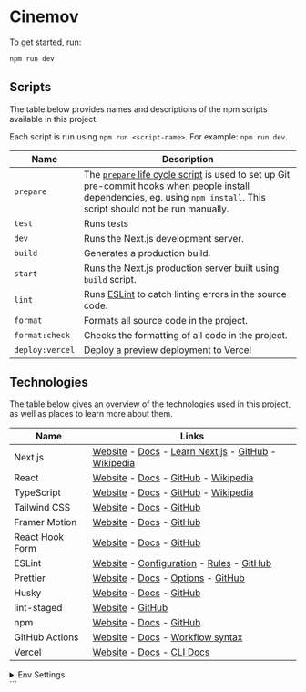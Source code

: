 # Cinemov

To get started, run:

```bash
npm run dev
```

## Scripts

The table below provides names and descriptions of the npm scripts available in this project.

Each script is run using `npm run <script-name>`. For example: `npm run dev`.

| Name            | Description                                                                                                                                                                                                                                     |
| --------------- | ----------------------------------------------------------------------------------------------------------------------------------------------------------------------------------------------------------------------------------------------- |
| `prepare`       | The [`prepare` life cycle script](https://docs.npmjs.com/cli/v7/using-npm/scripts#life-cycle-scripts) is used to set up Git pre-commit hooks when people install dependencies, eg. using `npm install`. This script should not be run manually. |
| `test`          | Runs tests                                                                                                                                                                                                                                      |
| `dev`           | Runs the Next.js development server.                                                                                                                                                                                                            |
| `build`         | Generates a production build.                                                                                                                                                                                                                   |
| `start`         | Runs the Next.js production server built using `build` script.                                                                                                                                                                                  |
| `lint`          | Runs [ESLint](https://eslint.org/) to catch linting errors in the source code.                                                                                                                                                                  |
| `format`        | Formats all source code in the project.                                                                                                                                                                                                         |
| `format:check`  | Checks the formatting of all code in the project.                                                                                                                                                                                               |
| `deploy:vercel` | Deploy a preview deployment to Vercel                                                                                                                                                                                                           |

## Technologies

The table below gives an overview of the technologies used in this project, as well as places to learn more about them.

| Name            | Links                                                                                                                                                                                                           |
| --------------- | --------------------------------------------------------------------------------------------------------------------------------------------------------------------------------------------------------------- |
| Next.js         | [Website](https://nextjs.org/) - [Docs](https://nextjs.org/docs) - [Learn Next.js](https://nextjs.org/learn) - [GitHub](https://github.com/vercel/next.js) - [Wikipedia](https://en.wikipedia.org/wiki/Next.js) |
| React           | [Website](https://reactjs.org/) - [Docs](https://reactjs.org/docs/getting-started.html) - [GitHub](https://github.com/facebook/react) - [Wikipedia](<https://en.wikipedia.org/wiki/React_(JavaScript_library)>) |
| TypeScript      | [Website](https://www.typescriptlang.org/) - [Docs](https://www.typescriptlang.org/docs/) - [GitHub](https://github.com/microsoft/TypeScript) - [Wikipedia](https://en.wikipedia.org/wiki/TypeScript)           |
| Tailwind CSS    | [Website](https://tailwindcss.com/) - [Docs](https://tailwindcss.com/docs) - [GitHub](https://github.com/tailwindlabs/tailwindcss)                                                                              |
| Framer Motion   | [Website](https://www.framer.com/motion/) - [Docs](https://www.framer.com/docs/) - [GitHub](https://github.com/framer/motion)                                                                                   |
| React Hook Form | [Website](https://react-hook-form.com/) - [Docs](https://react-hook-form.com/get-started) - [GitHub](https://github.com/react-hook-form/react-hook-form)                                                        |
| ESLint          | [Website](https://eslint.org/) - [Configuration](https://eslint.org/docs/user-guide/configuring/) - [Rules](https://eslint.org/docs/rules/) - [GitHub](https://github.com/eslint/eslint)                        |
| Prettier        | [Website](https://prettier.io/) - [Docs](https://prettier.io/docs/en/index.html) - [Options](https://prettier.io/docs/en/options.html) - [GitHub](https://github.com/prettier/prettier)                         |
| Husky           | [Website](https://typicode.github.io/husky/) - [Docs](https://typicode.github.io/husky/) - [GitHub](https://github.com/typicode/husky)                                                                          |
| lint-staged     | [Website](https://github.com/okonet/lint-staged) - [GitHub](https://github.com/okonet/lint-staged)                                                                                                              |
| npm             | [Website](https://www.npmjs.com/) - [Docs](https://docs.npmjs.com/) - [GitHub](https://github.com/npm/cli)                                                                                                      |
| GitHub Actions  | [Website](https://github.com/features/actions) - [Docs](https://docs.github.com/en/actions) - [Workflow syntax](https://docs.github.com/en/actions/reference/workflow-syntax-for-github-actions)                |
| Vercel          | [Website](https://vercel.com/) - [Docs](https://vercel.com/docs) - [CLI Docs](https://vercel.com/docs/cli)                                                                                                      |

<details>
  <summary>Env Settings</summary>
  
```js
NEXT_PUBLIC_GITHUB_SECRET=6bb2835187cf3b57352ea2f059d13d2baf373887
NEXT_PUBLIC_GITHUB_ID=809edc894551fa11465e

NEXT_PUBLIC_GOOGLE_SECRET=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
NEXT_PUBLIC_GOOGLE_ID=570762733570-840o0em9ll3q1jnk7mag4got3g3jaspg.apps.googleusercontent.com
GOOGLE_APPLICATION_CREDENTIALS="./cinemov-compfest-firebase-adminsdk.json"

NEXT_PUBLIC_FIREBASE_APP_ID=1:570762733570:web:a01eceb9fbfee5b96cdf1b
NEXT_PUBLIC_FIREBASE_MESSAGING_SENDER_ID=570762733570
NEXT_PUBLIC_FIREBASE_STORAGE_BUCKET=cinemov-compfest.appspot.com
NEXT_PUBLIC_FIREBASE_PROJECT_ID=cinemov-compfest
NEXT_PUBLIC_FIREBASE_AUTH_DOMAIN=cinemov-compfest.firebaseapp.com
NEXT_PUBLIC_FIREBASE_API_KEY=AIzaSyCkSNdFjH5AnnX7QHbJYPDqJOULqyVNU-A

NEXTAUTH_URL=http://localhost:3000
NEXTAUTH_SECRET=Jdnj6llhy8mlXrlhzZ+mP7vS+IMwRSVCBG0Hzz3EnyM=

FIREBASE_ADMIN_CONFIG_type=service_account
FIREBASE_ADMIN_CONFIG_project_id=cinemov-compfest
FIREBASE_ADMIN_CONFIG_private_key_id=e007dffaa055cd1bf19691d4bc5e444dde269c95
FIREBASE_ADMIN_CONFIG_private_key=-----BEGIN PRIVATE KEY-----\nMIIEvQIBADANBgkqhkiG9w0BAQEFAASCBKcwggSjAgEAAoIBAQDLWtKnjlsHf3nv\nfXN8+AHaoTb2OX8RiQR4Vd1qZCCqSdksV8S6AFvW3zhcKSu5LmKfK8tCltlEBnVk\nRB9Q7TIhDcUQNpl0mdZtel56ehu1wg4SUH0sihyaHCuyRziZ0RUGRsiWh+K3wU0b\nJl+hhqggThJlsh59vhfZ+tRd/66L5ai89gAi6QfdDHr7Q0BhIAsD8vwxGMt1CSZr\nYOrsiqu0NWBkzspyj5I8Vsk9Hufjp2C3wrbtTNSJOrDC+/FvVhL0nbytC85sePt6\nCTqdEWUjzKRvEQynqtDjy2jsNyKIPpIcxZ0nKZc/f5IqMuBhAvwmAd3iyRHTKqCA\nfUns8My5AgMBAAECggEAAUOcBPqN4mEVYG0irZ066pPT55oA01FmsWQXicy8Coiq\noTAvxTODlX6JhOckwh2Kzub+QTh2w+5PWNybZ18hhncBIGtaeBENLQFm+uCR8XSf\nwI4JLSnPVscxseoxEViR6yNR3NH5fyP/pz3yAOHwOorlIL01ZPURFqz6dAy0qIcs\nkRWeAoOw7C47Ae16uoFR5p/R99VHHGULVFCmd6WPYrkwzg5oHVf2mowqc3Yo9Tjb\nHLy3/F9Nes1QiasqxIDUP17o3BDeRnTlf2vCJ4y1JgIyiynXkOJjLBhW7HPDGlAm\n6V64qGuP4DQdwU9PlTYH+tW6dN1uAKLFpj54r+JioQKBgQD1RRH2CMn7Z5AW8ec6\n0BCtAw++XVMDU10R0uyvKKk693SvelS+AzB5V5hzH9fmEeaS5BuTffNQRR8xcxd+\nmT+BLzepXD7orzvs1ZCS8HXla7Durl/qFFmBK9Wo2kkoQAKpLYuiSHcRqDON6BFA\nhC70bUDjMItbjzEOGclCvuO7qQKBgQDUQFHyomZR/6g29nLh016DXDOMruFDkX6m\npigcbbUHcGxVvAuR1Q3BHVpyRE1dMF/6w+RyCcvXXyUi0LHtEAS6LSnJAH45fe7U\nUTqN8Pa2/lZi6mT0yRLuVGuyD+1+iFlNh53JOnAtAE9L9pgCDn0l5qy7kxhiRHnD\nUL76dLiykQKBgHW5EUXmMgxZSO+6bCHufBKOxZ+5a37NJH7JnpD0E0YaQAd5z/Lj\n1QBo6uNXBWmIbgNTOWkxqvd8NdymQUCijbiT0UOY4xkMAtdKKnpcsDnN1r65M5BG\n9C7ru0GwhCytjJlnIv5hicUP1q7mFGHDEEaBqgNh6YGo2QLLna5LsUMBAoGAUj0t\nw1Z7UNA/LDSnZKqSV1F1Q9BKxfRs30NIDWPQnbZIs5tt3C5x6t5luhqO40moFrCq\nJil3itZ5vBiiqBjpy/1N0GzZe4s465khl/fCkDrR2/e38ESsih25sL+NJNbNy0V9\ntIdpCXayQtukID/e672KNg+ThhfEGhKCPObW3ZECgYEAxie+o3ZNu3Rut+I4r80c\nDK+yEFWWmyY3xnbyqq2YorsQ9GrzpB18LAJWj50Y5sIhZ5D7zDd9VOpUxCwnU1lv\nN1VfhzsxDW0nFd3otX67r+q65HuGxGhQgpydGCwenvAu/4k1TFsIOUliqKFt3b6O\n6qcfWC+j33Tr3jJlra+sTtc=\n-----END PRIVATE KEY-----\n
FIREBASE_ADMIN_CONFIG_client_email=firebase-adminsdk-hjguv@cinemov-compfest.iam.gserviceaccount.com
FIREBASE_ADMIN_CONFIG_client_id=117778003433827725797
FIREBASE_ADMIN_CONFIG_auth_uri=https://accounts.google.com/o/oauth2/auth
FIREBASE_ADMIN_CONFIG_token_uri=https://oauth2.googleapis.com/token
FIREBASE_ADMIN_CONFIG_auth_provider_x509_cert_url=https://www.googleapis.com/oauth2/v1/certs
FIREBASE_ADMIN_CONFIG_client_x509_cert_url=https://www.googleapis.com/robot/v1/metadata/x509/firebase-adminsdk-hjguv%40cinemov-compfest.iam.gserviceaccount.com

```

</details>
```
